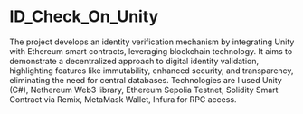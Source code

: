 # ID_Check_On_Unity
The project develops an identity verification mechanism by integrating Unity with Ethereum smart contracts, leveraging blockchain technology. It aims to demonstrate a decentralized approach to digital identity validation, highlighting features like immutability, enhanced security, and transparency, eliminating the need for central databases. Technologies are I used Unity (C#), Nethereum Web3 library, Ethereum Sepolia Testnet, Solidity Smart Contract via Remix, MetaMask Wallet, Infura for RPC access.
